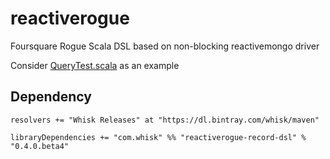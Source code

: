 reactiverogue
=============

Foursquare Rogue Scala DSL based on non-blocking reactivemongo driver

Consider [QueryTest.scala](https://github.com/whiskteam/reactiverogue/blob/master/reactiverogue-record-dsl/src/test/scala/reactiverogue/core/QueryTest.scala) as an example


## Dependency

    resolvers += "Whisk Releases" at "https://dl.bintray.com/whisk/maven"

    libraryDependencies += "com.whisk" %% "reactiverogue-record-dsl" % "0.4.0.beta4"
